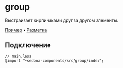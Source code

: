 # group

Выстраивает кирпичиками друг за другом элементы.

[Пример](https://getsedona.github.io/sedona-components/group.html) • [Разметка](https://github.com/getsedona/sedona-components/tree/master/src/group/examples.html)

## Подключение

```less
// main.less
@import "~sedona-components/src/group/index";
```
